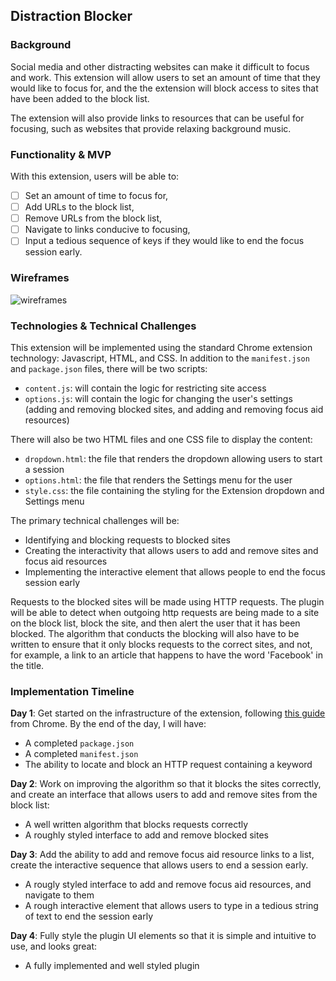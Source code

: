 ## Distraction Blocker
### Background

Social media and other distracting websites can make it difficult to focus and work.
This extension will allow users to set an amount of time that they would like to focus for, and the the extension will block access to sites that have been added to the block list.

The extension will also provide links to resources that can be useful for focusing, such as websites that provide relaxing background music.

### Functionality & MVP

With this extension, users will be able to:

- [ ] Set an amount of time to focus for,
- [ ] Add URLs to the block list,
- [ ] Remove URLs from the block list,
- [ ] Navigate to links conducive to focusing,
- [ ] Input a tedious sequence of keys if they would like to end the focus session early.

### Wireframes

![wireframes](https://github.com/scandycuz/flex-project/docs/blocked-sites-wireframe.png)

### Technologies & Technical Challenges

This extension will be implemented using the standard Chrome extension technology: Javascript, HTML, and CSS.  In addition to the `manifest.json` and `package.json` files, there will be two scripts:

- `content.js`: will contain the logic for restricting site access
- `options.js`: will contain the logic for changing the user's settings (adding and removing blocked sites, and adding and removing focus aid resources)

There will also be two HTML files and one CSS file to display the content:

- `dropdown.html`: the file that renders the dropdown allowing users to start a session
- `options.html`: the file that renders the Settings menu for the user
- `style.css`: the file containing the styling for the Extension dropdown and Settings menu

The primary technical challenges will be:

- Identifying and blocking requests to blocked sites
- Creating the interactivity that allows users to add and remove sites and focus aid resources
- Implementing the interactive element that allows people to end the focus session early

Requests to the blocked sites will be made using HTTP requests. The plugin will be able to detect when outgoing http requests are being made to a site on the block list, block the site, and then alert the user that it has been blocked. The algorithm that conducts the blocking will also have to be written to ensure that it only blocks requests to the correct sites, and not, for example, a link to an article that happens to have the word 'Facebook' in the title.

### Implementation Timeline

**Day 1**: Get started on the infrastructure of the extension, following <a href="https://developer.chrome.com/extensions/getstarted">this guide</a> from Chrome.  By the end of the day, I will have:

- A completed `package.json`
- A completed `manifest.json`
- The ability to locate and block an HTTP request containing a keyword

**Day 2**: Work on improving the algorithm so that it blocks the sites correctly, and create an interface that allows users to add and remove sites from the block list:

- A well written algorithm that blocks requests correctly
- A roughly styled interface to add and remove blocked sites

**Day 3**: Add the ability to add and remove focus aid resource links to a list, create the interactive sequence that allows users to end a session early.

- A rougly styled interface to add and remove focus aid resources, and navigate to them
- A rough interactive element that allows users to type in a tedious string of text to end the session early

**Day 4**: Fully style the plugin UI elements so that it is simple and intuitive to use, and looks great:

- A fully implemented and well styled plugin
